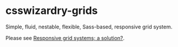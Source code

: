# csswizardry-grids

Simple, fluid, nestable, flexible, Sass-based, responsive grid system.

Please see [Responsive grid systems; a solution?](http://csswizardry.com/2013/02/responsive-grid-systems-a-solution/).
